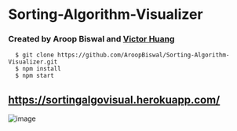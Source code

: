 # Sorting-Algorithm-Visualizer

### Created by Aroop Biswal and [Victor Huang](https://github.com/vhcent)

```
  $ git clone https://github.com/AroopBiswal/Sorting-Algorithm-Visualizer.git
  $ npm install
  $ npm start
 ```

## https://sortingalgovisual.herokuapp.com/

![image](https://user-images.githubusercontent.com/40407510/149609724-73d7d071-1c44-4145-b188-51ec295c952b.png)
